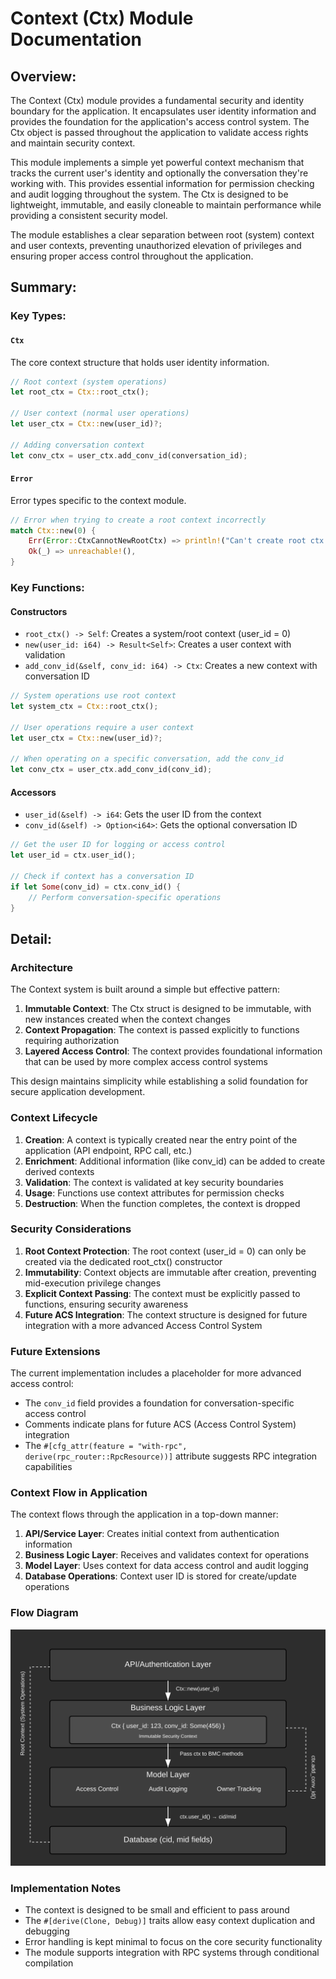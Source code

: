 # Context (Ctx) Module Documentation

## Overview:

The Context (Ctx) module provides a fundamental security and identity boundary for the application. It encapsulates user identity information and provides the foundation for the application's access control system. The Ctx object is passed throughout the application to validate access rights and maintain security context.

This module implements a simple yet powerful context mechanism that tracks the current user's identity and optionally the conversation they're working with. This provides essential information for permission checking and audit logging throughout the system. The Ctx is designed to be lightweight, immutable, and easily cloneable to maintain performance while providing a consistent security model.

The module establishes a clear separation between root (system) context and user contexts, preventing unauthorized elevation of privileges and ensuring proper access control throughout the application.

## Summary:

### Key Types:

#### `Ctx`

The core context structure that holds user identity information.

```rust
// Root context (system operations)
let root_ctx = Ctx::root_ctx();

// User context (normal user operations)
let user_ctx = Ctx::new(user_id)?;

// Adding conversation context
let conv_ctx = user_ctx.add_conv_id(conversation_id);
```

#### `Error`

Error types specific to the context module.

```rust
// Error when trying to create a root context incorrectly
match Ctx::new(0) {
    Err(Error::CtxCannotNewRootCtx) => println!("Can't create root ctx with new()"),
    Ok(_) => unreachable!(),
}
```

### Key Functions:

#### Constructors

- `root_ctx() -> Self`: Creates a system/root context (user_id = 0)
- `new(user_id: i64) -> Result<Self>`: Creates a user context with validation
- `add_conv_id(&self, conv_id: i64) -> Ctx`: Creates a new context with conversation ID

```rust
// System operations use root context
let system_ctx = Ctx::root_ctx();

// User operations require a user context
let user_ctx = Ctx::new(user_id)?;

// When operating on a specific conversation, add the conv_id
let conv_ctx = user_ctx.add_conv_id(conv_id);
```

#### Accessors

- `user_id(&self) -> i64`: Gets the user ID from the context
- `conv_id(&self) -> Option<i64>`: Gets the optional conversation ID

```rust
// Get the user ID for logging or access control
let user_id = ctx.user_id();

// Check if context has a conversation ID
if let Some(conv_id) = ctx.conv_id() {
    // Perform conversation-specific operations
}
```

## Detail:

### Architecture

The Context system is built around a simple but effective pattern:

1. **Immutable Context**: The Ctx struct is designed to be immutable, with new instances created when the context changes
2. **Context Propagation**: The context is passed explicitly to functions requiring authorization
3. **Layered Access Control**: The context provides foundational information that can be used by more complex access control systems

This design maintains simplicity while establishing a solid foundation for secure application development.

### Context Lifecycle

1. **Creation**: A context is typically created near the entry point of the application (API endpoint, RPC call, etc.)
2. **Enrichment**: Additional information (like conv_id) can be added to create derived contexts
3. **Validation**: The context is validated at key security boundaries
4. **Usage**: Functions use context attributes for permission checks
5. **Destruction**: When the function completes, the context is dropped

### Security Considerations

1. **Root Context Protection**: The root context (user_id = 0) can only be created via the dedicated root_ctx() constructor
2. **Immutability**: Context objects are immutable after creation, preventing mid-execution privilege changes
3. **Explicit Context Passing**: The context must be explicitly passed to functions, ensuring security awareness
4. **Future ACS Integration**: The context structure is designed for future integration with a more advanced Access Control System

### Future Extensions

The current implementation includes a placeholder for more advanced access control:
- The `conv_id` field provides a foundation for conversation-specific access control
- Comments indicate plans for future ACS (Access Control System) integration
- The `#[cfg_attr(feature = "with-rpc", derive(rpc_router::RpcResource))]` attribute suggests RPC integration capabilities

### Context Flow in Application

The context flows through the application in a top-down manner:

1. **API/Service Layer**: Creates initial context from authentication information
2. **Business Logic Layer**: Receives and validates context for operations
3. **Model Layer**: Uses context for data access control and audit logging
4. **Database Operations**: Context user ID is stored for create/update operations

### Flow Diagram

![Context Flow Diagram](images/ctx.svg)

### Implementation Notes

- The context is designed to be small and efficient to pass around
- The `#[derive(Clone, Debug)]` traits allow easy context duplication and debugging
- Error handling is kept minimal to focus on the core security functionality
- The module supports integration with RPC systems through conditional compilation
